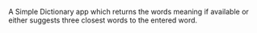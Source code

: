 A Simple Dictionary app which returns the words meaning if available 
or either suggests three closest words to the entered word.
